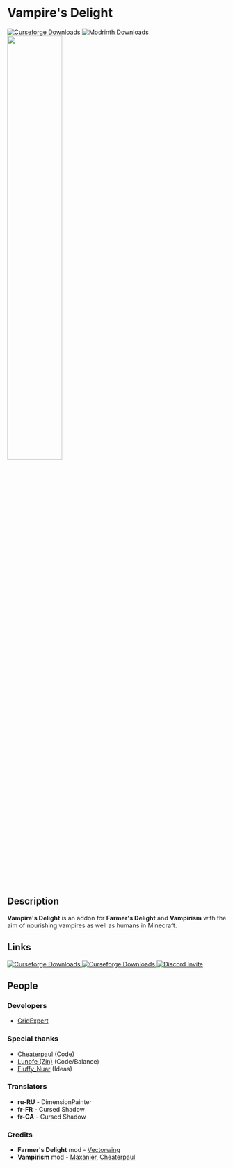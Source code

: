 # Vampire's Delight

<a href="https://www.curseforge.com/minecraft/mc-mods/vampires-delight">
    <img src="https://cf.way2muchnoise.eu/full_939092_downloads.svg" alt="Curseforge Downloads">
</a>
<a href="https://modrinth.com/mod/vampires-delight">
    <img src="https://img.shields.io/modrinth/dt/vampires-delight?label=Modrinth%20Downloads" alt="Modrinth Downloads">
</a>
<br>
<img src="https://i.imgur.com/IbpjAC7.png" width="50%" alt="">

## Description

**Vampire's Delight** is an addon for **Farmer's Delight** and **Vampirism** with the aim of nourishing vampires as well as humans in Minecraft.

## Links

<a href="https://www.curseforge.com/minecraft/mc-mods/vampires-delight">
    <img src="https://cdn.jsdelivr.net/npm/@intergrav/devins-badges@3/assets/cozy/available/curseforge_vector.svg" alt="Curseforge Downloads">
</a>
<a href="https://modrinth.com/mod/vampires-delight">
    <img src="https://cdn.jsdelivr.net/npm/@intergrav/devins-badges@3/assets/cozy/available/modrinth_vector.svg" alt="Curseforge Downloads">
</a>
<a href="https://discord.gg/r8Hh3Qvt86">
    <img src="https://cdn.jsdelivr.net/npm/@intergrav/devins-badges@3/assets/cozy/social/discord-plural_vector.svg" alt="Discord Invite">
</a>

## People

### Developers

- [GridExpert](https://github.com/TheGridExpert)

### Special thanks

- [Cheaterpaul](https://paube.de) (Code)
- [Lunofe (Zin)](https://github.com/lunofe) (Code/Balance)
- [Fluffy_Nuar](https://github.com/fluffy-nuar) (Ideas)

### Translators

- **ru-RU** - DimensionPainter
- **fr-FR** - Cursed Shadow
- **fr-CA** - Cursed Shadow

### Credits

- **Farmer's Delight** mod - [Vectorwing](https://github.com/vectorwing)
- **Vampirism** mod - [Maxanier](https://maxanier.de), [Cheaterpaul](https://paube.de)